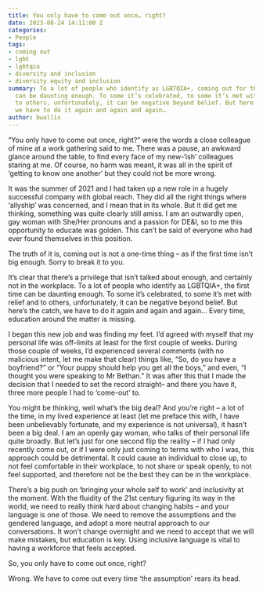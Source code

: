 ```yaml
---
title: You only have to come out once… right?
date: 2023-08-24 14:11:00 Z
categories:
- People
tags:
- coming out
- lgbt
- lgbtqia
- diversity and inclusion
- diversity equity and inclusion
summary: To a lot of people who identify as LGBTQIA+, coming out for the first time
  can be daunting enough. To some it’s celebrated, to some it’s met with relief and
  to others, unfortunately, it can be negative beyond belief. But here’s the catch,
  we have to do it again and again and again…
author: bwallis
---
```


“You only have to come out once, right?” were the words a close colleague of mine at a work gathering said to me. There was a pause, an awkward glance around the table, to find every face of my new-‘ish’ colleagues staring at me. Of course, no harm was meant, it was all in the spirit of ‘getting to know one another’ but they could not be more wrong.

It was the summer of 2021 and I had taken up a new role in a hugely successful company with global reach. They did all the right things where ‘allyship’ was concerned, and I mean that in its whole. But it did get me thinking, something was quite clearly still amiss. I am an outwardly open, gay woman with She/Her pronouns and a passion for DE&I, so to me this opportunity to educate was golden. This can’t be said of everyone who had ever found themselves in this position.

The truth of it is, coming out is not a one-time thing – as if the first time isn’t big enough. Sorry to break it to you.

It’s clear that there’s a privilege that isn’t talked about enough, and certainly not in the workplace. To a lot of people who identify as LGBTQIA\+, the first time can be daunting enough. To some it’s celebrated, to some it’s met with relief and to others, unfortunately, it can be negative beyond belief. But here’s the catch, we have to do it again and again and again…  Every time, education around the matter is missing.

I began this new job and was finding my feet. I’d agreed with myself that my personal life was off-limits at least for the first couple of weeks. During those couple of weeks, I’d experienced several comments (with no malicious intent, let me make that clear) things like, “So, do you have a boyfriend?” or “Your puppy should help you get all the boys,” and even, “I thought you were speaking to Mr Bethan.” It was after this that I made the decision that I needed to set the record straight– and there you have it, three more people I had to ‘come-out’ to.

You might be thinking, well what’s the big deal? And you’re right – a lot of the time, in my lived experience at least (let me preface this with, I have been unbelievably fortunate, and my experience is not universal), it hasn’t been a big deal. I am an openly gay woman, who talks of their personal life quite broadly. But let’s just for one second flip the reality – if I had only recently come out, or if I were only just coming to terms with who I was, this approach could be detrimental. It could cause an individual to close up, to not feel comfortable in their workplace, to not share or speak openly, to not feel supported, and therefore not be the best they can be in the workplace.

There’s a big push on ‘bringing your whole self to work’ and inclusivity at the moment. With the fluidity of the 21st century figuring its way in the world, we need to really think hard about changing habits – and your language is one of those. We need to remove the assumptions and the gendered language, and adopt a more neutral approach to our conversations. It won’t change overnight and we need to accept that we will make mistakes, but education is key. Using inclusive language is vital to having a workforce that feels accepted.

So, you only have to come out once, right?

Wrong. We have to come out every time ‘the assumption’ rears its head.